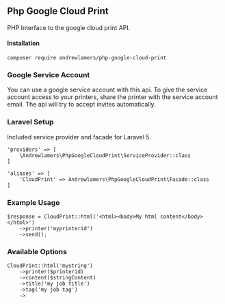 ## Php Google Cloud Print
PHP Interface to the google cloud print API.

#### Installation
`composer require andrewlamers/php-google-cloud-print`

### Google Service Account
You can use a google service account with this api. To give the service account access to your printers, share the printer with the service account email.
The api will try to accept invites automatically.

### Laravel Setup
Included service provider and facade for Laravel 5.


    'providers' => [
        \Andrewlamers\PhpGoogleCloudPrint\ServiceProvider::class
    ]

    'aliases' => [
        'CloudPrint' => Andrewlamers\PhpGoogleCloudPrint\Facade::class
    ]
    
### Example Usage

    $response = CloudPrint::html('<html><body>My html content</body></html>')
        ->printer('myprinterid')
        ->send();
        
        
### Available Options
    CloudPrint::html('mystring')
        ->printer($printerid)
        ->content($stringContent)
        ->title('my job title')
        ->tag('my job tag')
        ->